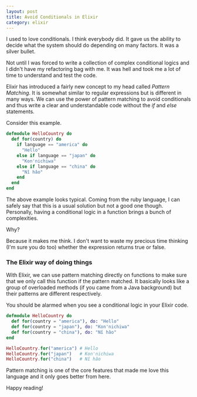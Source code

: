 ```yaml
---
layout: post
title: Avoid Conditionals in Elixir
category: elixir
---
```


I used to love conditionals. I think everybody did. It gave us the ability to
decide what the system should do depending on many factors. It was a silver
bullet.

Not until I was forced to write a collection of complex conditional
logics and I didn't have my refactoring bag with me. It was hell and took me
a lot of time to understand and test the code.

<!--break-->

Elixir has introduced a fairly new concept to my head called *Pattern Matching*.
It is somewhat similar to regular expressions but is different in many ways. We
can use the power of pattern matching to avoid conditionals and thus write a
clear and understandable code without the *if* and *else* statements.

Consider this example.

```elixir
defmodule HelloCountry do
  def for(country) do
    if language == "america" do
      "Hello"
    else if language == "japan" do
      "Kon'nichiwa"
    else if language == "china" do
      "Nǐ hǎo"
    end
  end
end
```

The above example looks typical. Coming from the ruby language, I can safely say
that this is a usual solution but not a good one though. Personally, having a
conditional logic in a function brings a bunch of complexities. 

Why?

Because it makes me think. I don't want to waste my precious time thinking (I'm sure you do too) whether the
expression returns true or false.

### The Elixir way of doing things

With Elixir, we can use pattern matching directly on functions to make sure that
we only call this function if the pattern matched. It basically looks like a
group of overloaded methods (if you came from a Java background) but their
patterns are different respectively.

You should be alarmed when you see a conditional logic in your Elixir code.

```elixir
defmodule HelloCountry do
  def for(country = "america"), do: "Hello"
  def for(country = "japan"), do: "Kon'nichiwa"
  def for(country = "china"), do: "Nǐ hǎo"
end

HelloCountry.for("america") # Hello
HelloCountry.for("japan")   # Kon'nichiwa
HelloCountry.for("china")   # Nǐ hǎo
```

Pattern matching is one of the core features that made me love this language and
it only goes better from here.

Happy reading!
